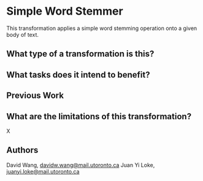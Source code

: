 # Simple Word Stemmer
This transformation applies a simple word stemming operation onto a given body of text. 

## What type of a transformation is this?

## What tasks does it intend to benefit?

## Previous Work

## What are the limitations of this transformation?
X

## Authors
David Wang, davidw.wang@mail.utoronto.ca
Juan Yi Loke, juanyi.loke@mail.utoronto.ca

